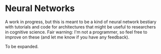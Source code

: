 # Neural Networks
A work in progress, but this is meant to be a kind of neural network bestiary with tutorials and code for architectures that might 
be useful to researchers in cognitive science. Fair warning: I'm not a programmer, so feel free to improve on these (and let me know if
you have any feedback).


To be expanded.

